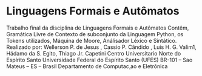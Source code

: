 # Linguagens Formais e Autômatos
Trabalho final da disciplina de Linguagens Formais e Autômatos
Contêm, Gramática Livre de Contexto de subconjunto da Linguagem Python, os Tokens utilizados, Máquina de Moore, Análisador Léxico e Sintático.
Realizado por: Wellerson P. de Jesus , Cassio P. Cândido , Luis H. G. Valim1, Hádamo da S. Egito, Thiago Jr. Capetini
Centro Universitario Norte do Espírito Santo
Universidade Federal do Espírito Santo (UFES)
BR-101 – Sao Mateus – ES – Brasil 
Departamento de Computac¸ao e Eletrônica
